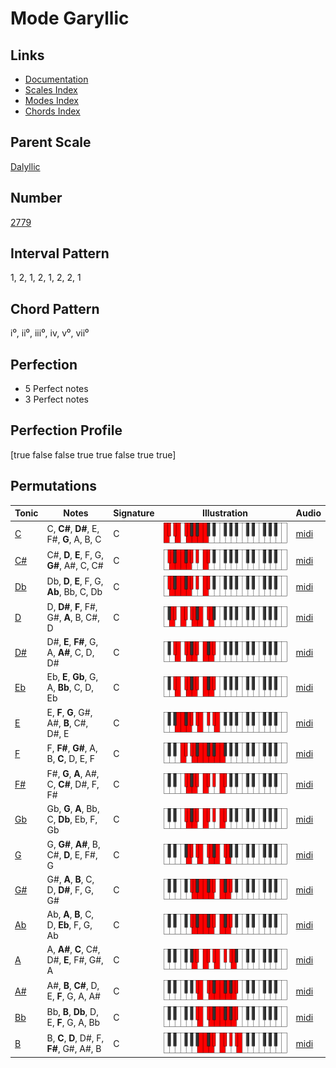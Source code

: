 # Mode Garyllic

## Links

- [Documentation](README.md)
- [Scales Index](Scales.md)
- [Modes Index](Modes.md)
- [Chords Index](Chords.md)

## Parent Scale

[Dalyllic](ScaleDalyllic.md)

## Number

[2779](https://ianring.com/musictheory/scales/2779)

## Interval Pattern

1, 2, 1, 2, 1, 2, 2, 1

## Chord Pattern

i⁰, ii⁰, iii⁰, iv, v⁰, vii⁰

## Perfection

- 5 Perfect notes
- 3 Perfect notes

## Perfection Profile

[true false false true true false true true]

## Permutations

| Tonic | Notes | Signature | Illustration | Audio |
|-------|-------|-----------|--------------|-------|
| [C](ModeCNaturalGaryllic.md) | C, **C#**, **D#**, E, F#, **G**, A, B, C | C | ![CNaturalGaryllic](ModeCNaturalGaryllic.png) | [midi](https://github.com/edipermadi/music/blob/main/docs/ModeCNaturalGaryllic.mid?raw=true) |
| [C#](ModeCSharpGaryllic.md) | C#, **D**, **E**, F, G, **G#**, A#, C, C# | C | ![CSharpGaryllic](ModeCSharpGaryllic.png) | [midi](https://github.com/edipermadi/music/blob/main/docs/ModeCSharpGaryllic.mid?raw=true) |
| [Db](ModeDFlatGaryllic.md) | Db, **D**, **E**, F, G, **Ab**, Bb, C, Db | C | ![DFlatGaryllic](ModeDFlatGaryllic.png) | [midi](https://github.com/edipermadi/music/blob/main/docs/ModeDFlatGaryllic.mid?raw=true) |
| [D](ModeDNaturalGaryllic.md) | D, **D#**, **F**, F#, G#, **A**, B, C#, D | C | ![DNaturalGaryllic](ModeDNaturalGaryllic.png) | [midi](https://github.com/edipermadi/music/blob/main/docs/ModeDNaturalGaryllic.mid?raw=true) |
| [D#](ModeDSharpGaryllic.md) | D#, **E**, **F#**, G, A, **A#**, C, D, D# | C | ![DSharpGaryllic](ModeDSharpGaryllic.png) | [midi](https://github.com/edipermadi/music/blob/main/docs/ModeDSharpGaryllic.mid?raw=true) |
| [Eb](ModeEFlatGaryllic.md) | Eb, **E**, **Gb**, G, A, **Bb**, C, D, Eb | C | ![EFlatGaryllic](ModeEFlatGaryllic.png) | [midi](https://github.com/edipermadi/music/blob/main/docs/ModeEFlatGaryllic.mid?raw=true) |
| [E](ModeENaturalGaryllic.md) | E, **F**, **G**, G#, A#, **B**, C#, D#, E | C | ![ENaturalGaryllic](ModeENaturalGaryllic.png) | [midi](https://github.com/edipermadi/music/blob/main/docs/ModeENaturalGaryllic.mid?raw=true) |
| [F](ModeFNaturalGaryllic.md) | F, **F#**, **G#**, A, B, **C**, D, E, F | C | ![FNaturalGaryllic](ModeFNaturalGaryllic.png) | [midi](https://github.com/edipermadi/music/blob/main/docs/ModeFNaturalGaryllic.mid?raw=true) |
| [F#](ModeFSharpGaryllic.md) | F#, **G**, **A**, A#, C, **C#**, D#, F, F# | C | ![FSharpGaryllic](ModeFSharpGaryllic.png) | [midi](https://github.com/edipermadi/music/blob/main/docs/ModeFSharpGaryllic.mid?raw=true) |
| [Gb](ModeGFlatGaryllic.md) | Gb, **G**, **A**, Bb, C, **Db**, Eb, F, Gb | C | ![GFlatGaryllic](ModeGFlatGaryllic.png) | [midi](https://github.com/edipermadi/music/blob/main/docs/ModeGFlatGaryllic.mid?raw=true) |
| [G](ModeGNaturalGaryllic.md) | G, **G#**, **A#**, B, C#, **D**, E, F#, G | C | ![GNaturalGaryllic](ModeGNaturalGaryllic.png) | [midi](https://github.com/edipermadi/music/blob/main/docs/ModeGNaturalGaryllic.mid?raw=true) |
| [G#](ModeGSharpGaryllic.md) | G#, **A**, **B**, C, D, **D#**, F, G, G# | C | ![GSharpGaryllic](ModeGSharpGaryllic.png) | [midi](https://github.com/edipermadi/music/blob/main/docs/ModeGSharpGaryllic.mid?raw=true) |
| [Ab](ModeAFlatGaryllic.md) | Ab, **A**, **B**, C, D, **Eb**, F, G, Ab | C | ![AFlatGaryllic](ModeAFlatGaryllic.png) | [midi](https://github.com/edipermadi/music/blob/main/docs/ModeAFlatGaryllic.mid?raw=true) |
| [A](ModeANaturalGaryllic.md) | A, **A#**, **C**, C#, D#, **E**, F#, G#, A | C | ![ANaturalGaryllic](ModeANaturalGaryllic.png) | [midi](https://github.com/edipermadi/music/blob/main/docs/ModeANaturalGaryllic.mid?raw=true) |
| [A#](ModeASharpGaryllic.md) | A#, **B**, **C#**, D, E, **F**, G, A, A# | C | ![ASharpGaryllic](ModeASharpGaryllic.png) | [midi](https://github.com/edipermadi/music/blob/main/docs/ModeASharpGaryllic.mid?raw=true) |
| [Bb](ModeBFlatGaryllic.md) | Bb, **B**, **Db**, D, E, **F**, G, A, Bb | C | ![BFlatGaryllic](ModeBFlatGaryllic.png) | [midi](https://github.com/edipermadi/music/blob/main/docs/ModeBFlatGaryllic.mid?raw=true) |
| [B](ModeBNaturalGaryllic.md) | B, **C**, **D**, D#, F, **F#**, G#, A#, B | C | ![BNaturalGaryllic](ModeBNaturalGaryllic.png) | [midi](https://github.com/edipermadi/music/blob/main/docs/ModeBNaturalGaryllic.mid?raw=true) |
